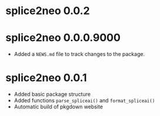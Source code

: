 # splice2neo 0.0.2

# splice2neo 0.0.0.9000

* Added a `NEWS.md` file to track changes to the package.

# splice2neo 0.0.1

* Added basic package structure
* Added functions `parse_spliceai()` and `format_spliceai()`
* Automatic build of pkgdown website
